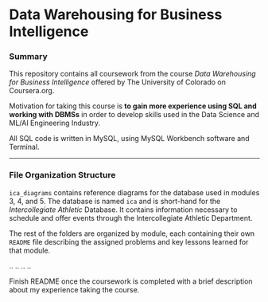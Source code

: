 
# Data Warehousing for Business Intelligence

### Summary

This repository contains all coursework from the course *Data Warehousing for Business Intelligence* offered by The University of Colorado on Coursera.org.

Motivation for taking this course is **to gain more experience using SQL and working with DBMSs** in order to develop skills used in the Data Science and ML/AI Engineering Industry.

All SQL code is written in MySQL, using MySQL Workbench software and Terminal.

---

### File Organization Structure

`ica_diagrams` contains reference diagrams for the database used in modules 3, 4, and 5. The database is named `ica` and is short-hand for the *Intercollegiate Athletic* Database. It contains information necessary to schedule and offer events through the Intercollegiate Athletic Department.

The rest of the folders are organized by module, each containing their own `README` file describing the assigned problems and key lessons learned for that module.

..
..
..
..

Finish README once the coursework is completed with a brief description about my experience taking the course.
